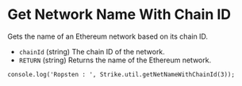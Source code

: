 # Get Network Name With Chain ID

Gets the name of an Ethereum network based on its chain ID.

* `chainId` \(string\) The chain ID of the network.
* `RETURN` \(string\) Returns the name of the Ethereum network.

```text
console.log('Ropsten : ', Strike.util.getNetNameWithChainId(3));
```



